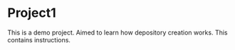 # Project1
This is a demo project. Aimed to learn how depository creation works.
This contains instructions.
